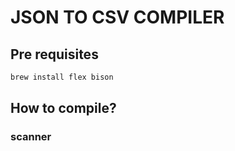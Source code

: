 # JSON TO CSV COMPILER

## Pre requisites
```sh
brew install flex bison
```

## How to compile?
### scanner
```sh